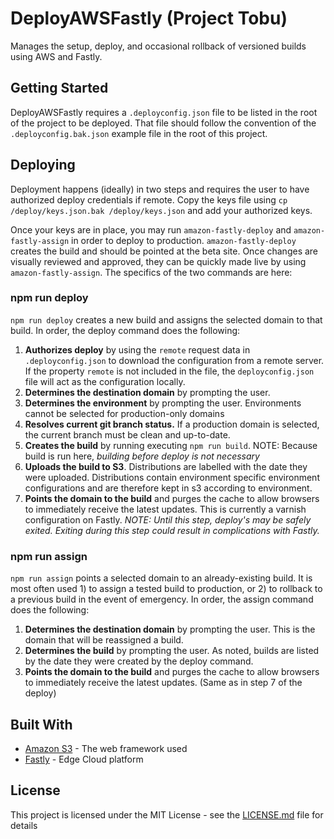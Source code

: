 # DeployAWSFastly (Project Tobu)

Manages the setup, deploy, and occasional rollback of versioned builds using AWS and Fastly.

## Getting Started

DeployAWSFastly requires a `.deployconfig.json` file to be listed in the root of the project to be deployed. That file should follow the convention of the `.deployconfig.bak.json` example file in the root of this project.

## Deploying
Deployment happens (ideally) in two steps and requires the user to have authorized deploy credentials if remote. Copy the keys file using `cp /deploy/keys.json.bak /deploy/keys.json` and add your authorized keys.

Once your keys are in place, you may run `amazon-fastly-deploy` and `amazon-fastly-assign` in order to deploy to production.  `amazon-fastly-deploy` creates the build and should be pointed at the beta site. Once changes are visually reviewed and approved, they can be quickly made live by using `amazon-fastly-assign`. The specifics of the two commands are here:

### npm run deploy

```npm run deploy```  creates a new build and assigns the selected domain to that build. In order, the deploy command does the following:

 1. **Authorizes deploy** by using the `remote` request data in `.deployconfig.json` to download the configuration from a remote server. If the property `remote` is not included in the file, the `deployconfig.json` file will act as the configuration locally.
 2. **Determines the destination domain** by prompting the user.
 3. **Determines the environment** by prompting the user. Environments cannot be selected for production-only domains
 4. **Resolves current git branch status.** If a production domain is selected, the current branch must be clean and up-to-date.
 5. **Creates the build** by running executing `npm run build`. NOTE: Because build is run here, *building before deploy is not necessary*
 6. **Uploads the build to S3**. Distributions are labelled with the date they were uploaded. Distributions contain environment specific environment configurations and are therefore kept in s3 according to environment.
 7. **Points the domain to the build** and purges the cache to allow browsers to immediately receive the latest updates. This is currently a varnish configuration on Fastly. *NOTE: Until this step, deploy's may be safely exited. Exiting during this step could result in complications with Fastly.*

### npm run assign

```npm run assign``` points a selected domain to an already-existing build. It is most often used 1) to assign a tested build to production, or 2) to rollback to a previous build in the event of emergency. In order, the assign command does the following:
1. **Determines the destination domain** by prompting the user. This is the domain that will be reassigned a build.
2. **Determines the build** by prompting the user. As noted, builds are listed by the date they were created by the deploy command.
3.  **Points the domain to the build** and purges the cache to allow browsers to immediately receive the latest updates. (Same as in step 7 of the deploy)

## Built With

* [Amazon S3](https://aws.amazon.com/sdk-for-node-js/) - The web framework used
* [Fastly](https://www.fastly.com/) - Edge Cloud platform

## License

This project is licensed under the MIT License - see the [LICENSE.md](LICENSE.md) file for details
